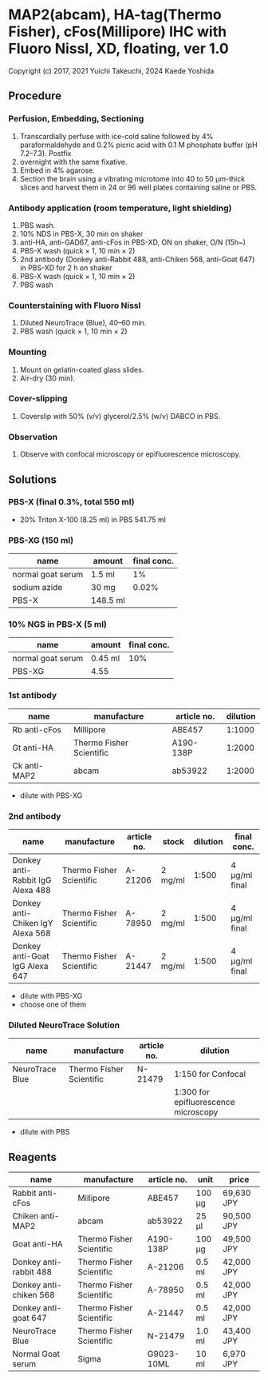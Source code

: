 # MAP2(abcam), HA-tag(Thermo Fisher), cFos(Millipore) IHC with Fluoro Nissl, XD, floating, ver 1.0
Copyright (c) 2017, 2021 Yuichi Takeuchi, 2024 Kaede Yoshida

## Procedure
### Perfusion, Embedding, Sectioning
1. Transcardially perfuse with ice-cold saline followed by 4% paraformaldehyde and 0.2% picric acid with 0.1 M phosphate buffer (pH 7.2–7.3). Postfix
2. overnight with the same fixative.
3. Embed in 4% agarose.
4. Section the brain using a vibrating microtome into 40 to 50 µm-thick slices and harvest them in 24 or 96 well plates containing saline or PBS.

### Antibody application (room temperature, light shielding)
1. PBS wash.
2. 10% NDS in PBS-X, 30 min on shaker
3. anti-HA, anti-GAD67, anti-cFos in PBS-XD, ON on shaker, O/N (15h~)
4. PBS-X wash (quick × 1, 10 min × 2)
5. 2nd antibody (Donkey anti-Rabbit 488, anti-Chiken 568, anti-Goat 647) in PBS-XD for 2 h on shaker
6. PBS-X wash (quick × 1, 10 min × 2)
7. PBS wash

### Counterstaining with Fluoro Nissl
1. Diluted NeuroTrace (Blue), 40–60 min.
1. PBS wash (quick × 1, 10 min × 2)

### Mounting
1. Mount on gelatin-coated glass slides.
1. Air-dry (30 min).

### Cover-slipping
1. Coverslip with 50% (v/v) glycerol/2.5% (w/v) DABCO in PBS.

### Observation
1. Observe with confocal microscopy or epifluorescence microscopy.

## Solutions
### PBS-X (final 0.3%, total 550 ml)
- 20% Triton X-100 (8.25 ml) in PBS 541.75 ml

### PBS-XG (150 ml)
| name              | amount   | final conc. |
| ----------------- | -------- | ----------- |
| normal goat serum | 1.5 ml   | 1%          |
| sodium azide      | 30 mg    | 0.02%       |
| PBS-X             | 148.5 ml |             |


### 10% NGS in PBS-X (5 ml)
| name              | amount  | final conc. |
| ----------------- | ------- | ----------- |
| normal goat serum | 0.45 ml | 10%         |
| PBS-XG            | 4.55    |             |

### 1st antibody
| name           | manufacture              | article no. | dilution |
| -------------- | ----------------------   | ----------- | -------- |
| Rb anti-cFos   | Millipore                | ABE457      | 1:1000   |
| Gt anti-HA     | Thermo Fisher Scientific | A190-138P   | 1:2000   |
| Ck anti-MAP2   | abcam                    | ab53922     | 1:2000   |

- dilute with PBS-XG

### 2nd antibody
| name                             | manufacture              | article no. | stock   | dilution | final conc.   |
| ------------------------------   | ------------------------ | ----------- | ------- | -------- | ------------- |
| Donkey anti-Rabbit IgG Alexa 488 | Thermo Fisher Scientific | A-21206     | 2 mg/ml | 1:500    | 4 µg/ml final |
| Donkey anti-Chiken IgY Alexa 568 | Thermo Fisher Scientific | A-78950     | 2 mg/ml | 1:500    | 4 µg/ml final |
| Donkey anti-Goat IgG Alexa 647   | Thermo Fisher Scientific | A-21447     | 2 mg/ml | 1:500    | 4 µg/ml final |

- dilute with PBS-XG
- choose one of them

### Diluted NeuroTrace Solution
| name            | manufacture              | article no. | dilution                             |
| --------------- | ------------------------ | ----------- | ------------------------------------ |
| NeuroTrace Blue | Thermo Fisher Scientific | N-21479     | 1:150 for Confocal                   |
|                 |                          |             | 1:300 for epifluorescence microscopy |

- dilute with PBS

## Reagents
| name                   | manufacture              | article no. | unit   | price      |
| ---------------------- | ------------------------ | ----------- | ------ | ---------- |
| Rabbit anti-cFos       | Millipore                | ABE457      | 100 µg | 69,630 JPY |
| Chiken anti-MAP2       | abcam                    | ab53922     | 25 µl  | 90,500 JPY |
| Goat anti-HA           | Thermo Fisher Scientific | A190-138P   | 100 µg | 49,500 JPY |
| Donkey anti-rabbit 488 | Thermo Fisher Scientific | A-21206     | 0.5 ml | 42,000 JPY |
| Donkey anti-chiken 568 | Thermo Fisher Scientific | A-78950     | 0.5 ml | 42,000 JPY |
| Donkey anti-goat 647   | Thermo Fisher Scientific | A-21447     | 0.5 ml | 42,000 JPY |
| NeuroTrace Blue        | Thermo Fisher Scientific | N-21479     | 1.0 ml | 43,400 JPY |
| Normal Goat serum      | Sigma                    | G9023-10ML  | 10 ml  | 6,970 JPY  |
